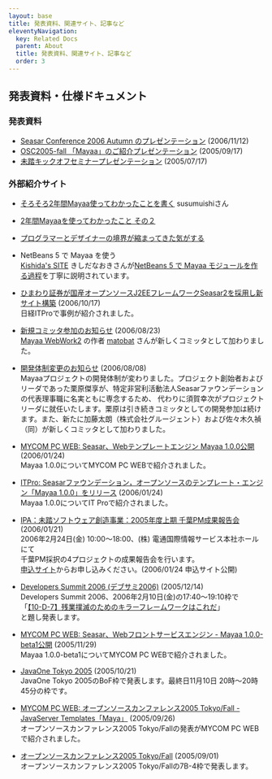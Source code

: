 ```yaml
---
layout: base
title: 発表資料、関連サイト、記事など
eleventyNavigation:
  key: Related Docs
  parent: About
  title: 発表資料、関連サイト、記事など
  order: 3
---
```


## 発表資料・仕様ドキュメント

### 発表資料

* [Seasar Conference 2006 Autumn のプレゼンテーション](/about/slide/SC2006Autumn_B1_Mayaa.pdf) (2006/11/12)
* [OSC2005-fall 「Mayaa」のご紹介プレゼンテーション](/about/slide/TheMayaaWay.pdf) (2005/09/17)
* [未踏キックオフセミナープレゼンテーション](/about/slide/10-13kickoff.pdf) (2005/07/17)

### 外部紹介サイト
* [そろそろ2年間Mayaa使ってわかったことを書く](https://www.susumuis.info/entry/20110708/p1) susumuishiさん

* [2年間Mayaaを使ってわかったこと その２](https://www.susumuis.info/entry/20110715/p1)

* [プログラマーとデザイナーの境界が縮まってきた気がする](https://www.susumuis.info/entry/20101109/1289292233)

* NetBeans 5 で Mayaa を使う<br>
  [Kishida's SITE](http://www.fk.urban.ne.jp/home/kishida/) きしだなおきさんが[NetBeans 5 で Mayaa モジュールを作る過程](http://www.fk.urban.ne.jp/home/kishida/kouza/mayaa/mayaa.html)を丁寧に説明されています。

* [ひまわり証券が国産オープンソースJ2EEフレームワークSeasar2を採用し新サイト構築](http://itpro.nikkeibp.co.jp/article/NEWS/20061016/250818/) (2006/10/17)<br>
      日経ITProで事例が紹介されました。

* [新規コミッタ参加のお知らせ](/about/project/#aboutus) (2006/08/23)<br>
      [Mayaa WebWork2](../subprojects/index.html#mayaawebwork2) の作者 [matobat](http://d.hatena.ne.jp/matobat/) さんが新しくコミッタとして加わりました。

* [開発体制変更のお知らせ](/about/project/) (2006/08/08)<br>
      Mayaaプロジェクトの開発体制が変わりました。プロジェクト創始者およびリーダであった栗原傑享が、特定非営利活動法人Seasarファウンデーションの代表理事職に名実ともに専念するため、
      代わりに須賀幸次がプロジェクトリーダに就任いたします。栗原は引き続きコミッタとしての開発参加は続けます。また、新たに加藤太朗（株式会社グルージェント）および佐々木久禎（同）が新しくコミッタとして加わりました。
* [MYCOM PC WEB: Seasar、Webテンプレートエンジン Mayaa 1.0.0公開](http://pcweb.mycom.co.jp/news/2006/01/24/344.html) (2006/01/24)<br>
      Mayaa 1.0.0についてMYCOM PC WEBで紹介されました。

* [ITPro: Seasarファウンデーション，オープンソースのテンプレート・エンジン「Mayaa 1.0.0」をリリース](http://itpro.nikkeibp.co.jp/article/NEWS/20060123/227729/) (2006/01/24)<br>
      Mayaa 1.0.0についてIT Proで紹介されました。

* [IPA：未踏ソフトウェア創造事業：2005年度上期 千葉PM成果報告会](http://event.seasar.org/chiba20060224/) (2006/01/21)<br>
      2006年2月24日(金) 10:00～18:00、(株) 電通国際情報サービス本社ホールにて<br>千葉PM採択の4プロジェクトの成果報告会を行います。<br>[申込サイト](http://event.seasar.org/chiba20060224/)からお申し込みください。(2006/01/24 申込サイト公開)

* [Developers Summit 2006 (デブサミ2006)](https://codezine.jp/devsumi/2006) (2005/12/14)<br>
      Developers Summit 2006、2006年2月10日(金)の17:40～19:10枠で<br>「[【10-D-7】残業撲滅のためのキラーフレームワークはこれだ](https://codezine.jp/devsumi/2006/timetable/detail/#359)」<br>と題し発表します。

* [MYCOM PC WEB: Seasar、Webフロントサービスエンジン - Mayaa 1.0.0-beta1公開](http://pcweb.mycom.co.jp/news/2005/11/29/021.html) (2005/11/29)<br>
      Mayaa 1.0.0-beta1についてMYCOM PC WEBで紹介されました。

* [JavaOne Tokyo 2005](http://jp.sun.com/company/events/javaone/2005/) (2005/10/21)<br>
      JavaOne Tokyo 2005のBoF枠で発表します。最終日11月10日 20時～20時45分の枠です。

* [MYCOM PC WEB: オープンソースカンファレンス2005 Tokyo/Fall - JavaServer Templates「Maya」](http://pcweb.mycom.co.jp/articles/2005/09/26/maya/) (2005/09/26)<br>
      オープンソースカンファレンス2005 Tokyo/Fallの発表がMYCOM PC WEBで紹介されました。

* [オープンソースカンファレンス2005 Tokyo/Fall](https://www.ospn.jp/osc2005-fall/modules/xfsection/article-articleid-52.html) (2005/09/01)<br>
      オープンソースカンファレンス2005 Tokyo/Fallの7B-4枠で発表します。
